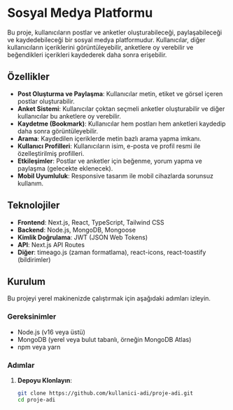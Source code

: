 # Sosyal Medya  Platformu

Bu proje, kullanıcıların postlar ve anketler oluşturabileceği, paylaşabileceği ve kaydedebileceği bir sosyal medya platformudur. Kullanıcılar, diğer kullanıcıların içeriklerini görüntüleyebilir, anketlere oy verebilir ve beğendikleri içerikleri kaydederek daha sonra erişebilir.

## Özellikler

- **Post Oluşturma ve Paylaşma**: Kullanıcılar metin, etiket ve görsel içeren postlar oluşturabilir.
- **Anket Sistemi**: Kullanıcılar çoktan seçmeli anketler oluşturabilir ve diğer kullanıcılar bu anketlere oy verebilir.
- **Kaydetme (Bookmark)**: Kullanıcılar hem postları hem anketleri kaydedip daha sonra görüntüleyebilir.
- **Arama**: Kaydedilen içeriklerde metin bazlı arama yapma imkanı.
- **Kullanıcı Profilleri**: Kullanıcıların isim, e-posta ve profil resmi ile özelleştirilmiş profilleri.
- **Etkileşimler**: Postlar ve anketler için beğenme, yorum yapma ve paylaşma (gelecekte eklenecek).
- **Mobil Uyumluluk**: Responsive tasarım ile mobil cihazlarda sorunsuz kullanım.

## Teknolojiler

- **Frontend**: Next.js, React, TypeScript, Tailwind CSS
- **Backend**: Node.js, MongoDB, Mongoose
- **Kimlik Doğrulama**: JWT (JSON Web Tokens)
- **API**: Next.js API Routes
- **Diğer**: timeago.js (zaman formatlama), react-icons, react-toastify (bildirimler)

## Kurulum

Bu projeyi yerel makinenizde çalıştırmak için aşağıdaki adımları izleyin.

### Gereksinimler

- Node.js (v16 veya üstü)
- MongoDB (yerel veya bulut tabanlı, örneğin MongoDB Atlas)
- npm veya yarn

### Adımlar

1. **Depoyu Klonlayın**:
   ```bash
   git clone https://github.com/kullanici-adi/proje-adi.git
   cd proje-adi
